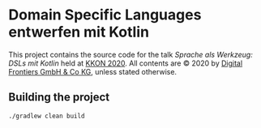 # Domain Specific Languages entwerfen mit Kotlin

This project contains the source code for the talk _Sprache als Werkzeug: DSLs mit Kotlin_ held at 
[KKON 2020](https://rheinwerk-kkon.de/programm/scheffler-sprache-als-werkzeug-dsls-mit-kotlin/). All contents are
© 2020 by [Digital Frontiers GmbH & Co KG](https://www.digitalfrontiers.de), unless
stated otherwise.

## Building the project
```
./gradlew clean build
```
